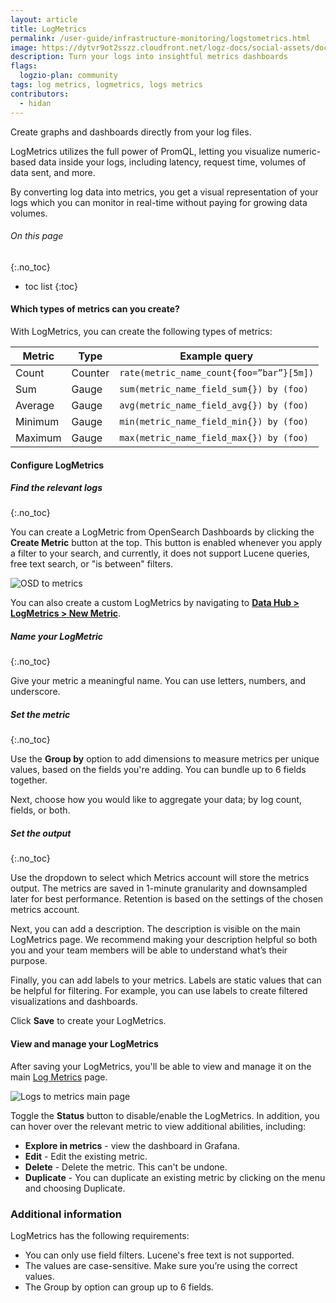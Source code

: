 ```yaml
---
layout: article
title: LogMetrics
permalink: /user-guide/infrastructure-monitoring/logstometrics.html
image: https://dytvr9ot2sszz.cloudfront.net/logz-docs/social-assets/docs-social.jpg
description: Turn your logs into insightful metrics dashboards
flags:
  logzio-plan: community
tags: log metrics, logmetrics, logs metrics
contributors:
  - hidan
---
```


Create graphs and dashboards directly from your log files.

LogMetrics utilizes the full power of PromQL, letting you visualize numeric-based data inside your logs, including latency, request time, volumes of data sent, and more.

By converting log data into metrics, you get a visual representation of your logs which you can monitor in real-time without paying for growing data volumes.

###### On this page
{:.no_toc}

* toc list
{:toc}


#### Which types of metrics can you create?

With LogMetrics, you can create the following types of metrics:

|**Metric**|**Type**|**Example query**|
|----------|--------|-----------------|
|Count|Counter|`rate(metric_name_count{foo=”bar”}[5m])`|
|Sum|Gauge|`sum(metric_name_field_sum{}) by (foo)`|
|Average|Gauge|`avg(metric_name_field_avg{}) by (foo)`|
|Minimum|Gauge|`min(metric_name_field_min{}) by (foo)`|
|Maximum|Gauge|`max(metric_name_field_max{}) by (foo)`|


#### Configure LogMetrics


<div class="tasklist">


##### Find the relevant logs
{:.no_toc}

You can create a LogMetric from OpenSearch Dashboards by clicking the **Create Metric** button at the top. This button is enabled whenever you apply a filter to your search, and currently, it does not support Lucene queries, free text search, or "is between" filters.

![OSD to metrics](https://dytvr9ot2sszz.cloudfront.net/logz-docs/logs2metrics/osd-to-metric.png)

You can also create a custom LogMetrics by navigating to [**Data Hub > LogMetrics > New Metric**](https://app.logz.io/#/dashboard/logs-to-metrics/new).


##### Name your LogMetric
{:.no_toc}

Give your metric a meaningful name. You can use letters, numbers, and underscore.


<!-- ##### Apply filters
{:.no_toc}

Choose the **Filters** you want to use to create your metrics. All filters are accepted, including: is, is not, is one of, is not one of, exists, and does not exist.


![Add a filter](https://dytvr9ot2sszz.cloudfront.net/logz-docs/logs2metrics/logmetric-filters.png)-->

##### Set the metric
{:.no_toc}

Use the **Group by** option to add dimensions to measure metrics per unique values, based on the fields you're adding. You can bundle up to 6 fields together.

Next, choose how you would like to aggregate your data; by log count, fields, or both. <!--Once you select your aggregation, you can preview how these aggregations will appear in your dashboard.-->

##### Set the output
{:.no_toc}

Use the dropdown to select which Metrics account will store the metrics output. The metrics are saved in 1-minute granularity and downsampled later for best performance. Retention is based on the settings of the chosen metrics account.


Next, you can add a description. The description is visible on the main LogMetrics page. We recommend making your description helpful so both you and your team members will be able to understand what’s their purpose.

Finally, you can add labels to your metrics. Labels are static values that can be helpful for filtering. For example, you can use labels to create filtered visualizations and dashboards.

Click **Save** to create your LogMetrics. 

</div>

#### View and manage your LogMetrics

After saving your LogMetrics, you'll be able to view and manage it on the main [Log Metrics](https://app.logz.io/#/dashboard/logs-to-metrics/definitions) page. 

![Logs to metrics main page](https://dytvr9ot2sszz.cloudfront.net/logz-docs/logs2metrics/logmetrics-main.png)

Toggle the **Status** button to disable/enable the LogMetrics. In addition, you can hover over the relevant metric to view additional abilities, including:

* **Explore in metrics** - view the dashboard in Grafana.
* **Edit** - Edit the existing metric.
* **Delete** - Delete the metric. This can't be undone. 
* **Duplicate** - You can duplicate an existing metric by clicking on the menu <i class="li li-ellipsis-v"></i> and choosing Duplicate. 


### Additional information

LogMetrics has the following requirements:

* You can only use field filters. Lucene's free text is not supported.
* The values are case-sensitive. Make sure you’re using the correct values.
* The Group by option can group up to 6 fields.

<!-- Log metrics -->